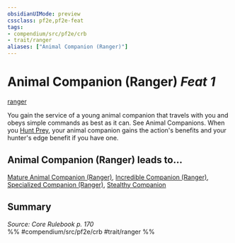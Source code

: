 ```yaml
---
obsidianUIMode: preview
cssclass: pf2e,pf2e-feat
tags:
- compendium/src/pf2e/crb
- trait/ranger
aliases: ["Animal Companion (Ranger)"]
---
```

# Animal Companion (Ranger)  *Feat 1*  
[ranger](../../rules/traits/ranger.md)  


You gain the service of a young animal companion that travels with you and obeys simple commands as best as it can. See Animal Companions. When you [Hunt Prey](../../rules/actions/hunt-prey.md), your animal companion gains the action's benefits and your hunter's edge benefit if you have one.

## Animal Companion (Ranger) leads to...

[Mature Animal Companion (Ranger)](mature-animal-companion-ranger.md), [Incredible Companion (Ranger)](incredible-companion-ranger.md), [Specialized Companion (Ranger)](specialized-companion-ranger.md), [Stealthy Companion](stealthy-companion.md)

## Summary

*Source: Core Rulebook p. 170*  
%% #compendium/src/pf2e/crb #trait/ranger %%
